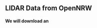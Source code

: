 ## LIDAR Data from OpenNRW

#### We will download an
<!--stackedit_data:
eyJoaXN0b3J5IjpbLTEzNzQ5NzI2NDJdfQ==
-->
